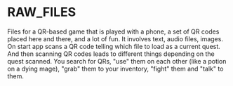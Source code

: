 # RAW_FILES

Files for a QR-based game that is played with a phone, a set of QR codes placed here and there, and a lot of fun. It involves text, audio files, images. On start app scans a QR code telling which file to load as a current quest. And then scanning QR codes leads to different things depending on the quest scanned. You search for QRs, "use" them on each other (like a potion on a dying mage), "grab" them to your inventory, "fight" them and "talk" to them.
